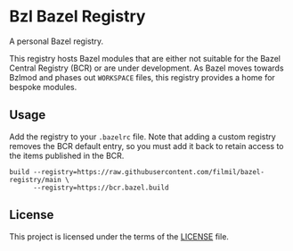 # Bzl Bazel Registry

A personal Bazel registry.

This registry hosts Bazel modules that are either not suitable for the Bazel
Central Registry (BCR) or are under development. As Bazel moves towards Bzlmod
and phases out `WORKSPACE` files, this registry provides a home for bespoke
modules.

## Usage

Add the registry to your `.bazelrc` file. Note that adding a custom registry
removes the BCR default entry, so you must add it back to retain access to
the items published in the BCR.

```
build --registry=https://raw.githubusercontent.com/filmil/bazel-registry/main \
      --registry=https://bcr.bazel.build
```

## License

This project is licensed under the terms of the [LICENSE](LICENSE) file.
